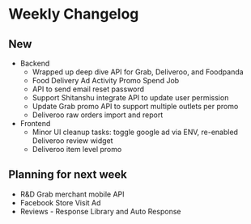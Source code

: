 # Weekly Changelog
## New
- Backend
	- Wrapped up deep dive API for Grab, Deliveroo, and Foodpanda
	- Food Delivery Ad Activity Promo Spend Job
	- API to send email reset password
	- Support Shitanshu integrate API to update user permission
	- Update Grab promo API to support multiple outlets per promo
	- Deliveroo raw orders import and report
- Frontend
	- Minor UI cleanup tasks: toggle google ad via ENV, re-enabled Deliveroo review widget
	- Deliveroo item level promo

## Planning for next week
- R&D Grab merchant mobile API
- Facebook Store Visit Ad
- Reviews - Response Library and Auto Response